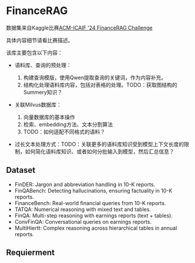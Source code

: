 # FinanceRAG
数据集来自Kaggle比赛[ACM-ICAIF '24 FinanceRAG Challenge](https://www.kaggle.com/competitions/icaif-24-finance-rag-challenge/data)

具体内容细节请看比赛描述。

该库主要包含以下内容：
- 语料库、查询的预处理：
  1. 构建查询模版，使用Qwen提取查询的关键词，作为内容补充。
  2. 结构化处理语料库内容，包括对表格的处理。TODO：获取图结构的Summery知识？

- 关联Milvus数据库：
  1. 向量数据库的基本操作
  2. 检索、embedding方法、文本分割算法
  3. TODO：如何适配不同格式的语料？
   
- 过长文本处理方式：TODO：关联更多的语料库知识受到模型上下文长度的限制，如何简化语料库知识、或者如何分批输入到模型，然后汇总信息？

## Dataset
- FinDER: Jargon and abbreviation handling in 10-K reports.
- FinQABench: Detecting hallucinations, ensuring factuality in 10-K reports.
- FinanceBench: Real-world financial queries from 10-K reports.
- TATQA: Numerical reasoning with mixed text and tables.
- FinQA: Multi-step reasoning with earnings reports (text + tables).
- ConvFinQA: Conversational queries on earnings reports.
- MultiHiertt: Complex reasoning across hierarchical tables in annual reports.

## Requierment
